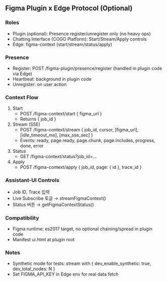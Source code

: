 ## Figma Plugin x Edge Protocol (Optional)

### Roles
- Plugin (optional): Presence register/unregister only (no heavy ops)
- Chatting Interface (COGO Platform): Start/Stream/Apply controls
- Edge: figma-context (start/stream/status/apply)

### Presence
- Register: POST /figma-plugin/presence/register (handled in plugin code via Edge)
- Heartbeat: background in plugin code
- Unregister: on user action

### Context Flow
1. Start
   - POST /figma-context/start { figma_url }
   - Returns { job_id }
2. Stream (SSE)
   - POST /figma-context/stream { job_id, cursor, [figma_url], [idle_timeout_ms], [max_sse_sec] }
   - Events: ready, page.ready, page.chunk, page.includes, progress, done, error
3. Status
   - GET /figma-context/status?job_id=...
4. Apply
   - POST /figma-context/apply { job_id, page: { id }, trace_id }

### Assistant-UI Controls
- Job ID, Trace 입력
- Live Subscribe 토글 → streamFigmaContext()
- Status 버튼 → getFigmaContextStatus()

### Compatibility
- Figma runtime: es2017 target, no optional chaining/spread in plugin code
- Manifest ui.html at plugin root

### Notes
- Synthetic mode for tests: stream with { dev_enable_synthetic: true, dev_total_nodes: N }
- Set FIGMA_API_KEY in Edge env for real data fetch

